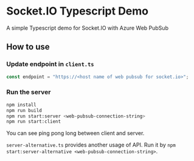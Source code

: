 
# Socket.IO Typescript Demo

A simple Typescript demo for Socket.IO with Azure Web PubSub

## How to use

### Update endpoint in `client.ts`

```js
const endpoint = "https://<host name of web pubsub for socket.io>";
```

### Run the server

```bash
npm install
npm run build
npm run start:server <web-pubsub-connection-string>
npm run start:client
```

You can see ping pong long between client and server.

`server-alternative.ts` provides another usage of API. Run it by `npm start:server-alternative <web-pubsub-connection-string>`.